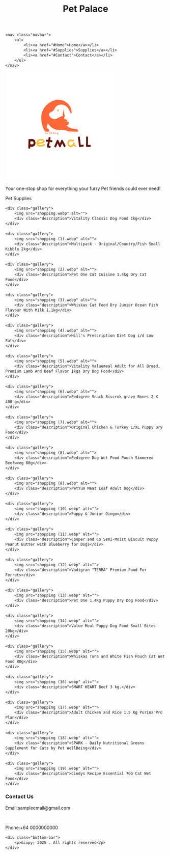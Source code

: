 
<html lang="en">
    <link rel="stylesheet" href="NavBar.css">
<head>
    <meta charset="UTF-8">
    <meta name="viewport" content="width=device-width, initial-scale=1.0">
    <title>Pet Palace</title>
    <style>
        img {
            width: 9cm;
            height: 9cm;
        }
    </style>
</head>
<body>
    <header>
        <h1>Pet Palace</h1>
    </header>

    <nav class="navbar">
        <ul>
            <li><a href="#Home">Home</a></li>
            <li><a href="#Supplies">Supplies</a></li>
            <li><a href="#Contact">Contact</a></li>
        </ul>
    </nav>
   

<section id="Home">
    <img src="Logo.png" alt="">
    <p>
        Your one-stop shop for everything your furry <span class="Pet">Pet</span> friends could ever need!
    </p>
</section>   
   
<section id="Supplies">
    <P>Pet Supplies</P>

    <div class="gallery">
        <img src="shopping.webp" alt="">
        <div class="description">Vitality Classic Dog Food 1kg</div>
    </div>
    
    <div class="gallery">
        <img src="shopping (1).webp" alt="">
        <div class="description">Multipack - Original/Country/Fish Small Kibble 2kg</div>
    </div>    

    <div class="gallery">
        <img src="shopping (2).webp" alt="">
        <div class="description">Pet One Cat Cuisine 1.4kg Dry Cat Food</div>
    </div>    

    <div class="gallery">
        <img src="shopping (3).webp" alt="">
        <div class="description">Whiskas Cat Food Dry Junior Ocean Fish Flavour With Milk 1.1kg</div>
    </div>    

    <div class="gallery">
        <img src="shopping (4).webp" alt="">
        <div class="description">Hill's Prescription Diet Dog i/d Low Fat</div>
    </div>    

    <div class="gallery">
        <img src="shopping (5).webp" alt="">
        <div class="description">Vitality Valuemeal Adult for All Breed, Premium Lamb And Beef Flavor 1kgs Dry Dog Food</div>
    </div>    

    <div class="gallery">
        <img src="shopping (6).webp" alt="">
        <div class="description">Pedigree Snack Biscrok gravy Bones 2 X 400 g</div>
    </div>    

    <div class="gallery">
        <img src="shopping (7).webp" alt="">
        <div class="description">Original Chicken & Turkey L/XL Puppy Dry Food</div>
    </div>    

    <div class="gallery">
        <img src="shopping (8).webp" alt="">
        <div class="description">Pedigree Dog Wet Food Pouch Simmered Beefwveg 80g</div>
    </div>    

    <div class="gallery">
        <img src="shopping (9).webp" alt="">
        <div class="description">PetYum Meat Loaf Adult Dog</div>
    </div>    

    <div class="gallery">
        <img src="shopping (10).webp" alt="">
        <div class="description">Puppy & Junior Dingo</div>
    </div>    

    <div class="gallery">
        <img src="shopping (11).webp" alt="">
        <div class="description">Cooper and Co Semi-Moist Biscuit Puppy Peanut Butter with Blueberry for Dogs</div>
    </div>    

    <div class="gallery">
        <img src="shopping (12).webp" alt="">
        <div class="description">Vadigran "TERRA" Premium Food For Ferrets</div>
    </div>    

    <div class="gallery">
        <img src="shopping (13).webp" alt="">
        <div class="description">Pet One 1.4Kg Puppy Dry Dog Food</div>
    </div>    

    <div class="gallery">
        <img src="shopping (14).webp" alt="">
        <div class="description">Value Meal Puppy Dog Food Small Bites 20kg</div>
    </div>    

    <div class="gallery">
        <img src="shopping (15).webp" alt="">
        <div class="description">Whiskas Tuna and White Fish Pouch Cat Wet Food 80g</div>
    </div>    

    <div class="gallery">
        <img src="shopping (16).webp" alt="">
        <div class="description">SMART HEART Beef 3 kg.</div>
    </div>    

    <div class="gallery">
        <img src="shopping (17).webp" alt="">
        <div class="description">Adult Chicken and Rice 1.5 Kg Purina Pro Plan</div>
    </div>    

    <div class="gallery">
        <img src="shopping (18).webp" alt="">
        <div class="description">SPARK - Daily Nutritional Greens Supplement for Cats by Pet WellBeing</div>
    </div>    

    <div class="gallery">
        <img src="shopping (19).webp" alt="">
        <div class="description">Cindys Recipe Essential 70G Cat Wet Food</div>
    </div>    
        
</section>

<section id="Contact">
<footer>
    <div class="footer">
        <h3>Contact Us</h3>
        <p>Email:sampleemail@gmail.com</p>
        <br>
        <p>Phone:+64 0000000000</p>
    </div>

    <div class="bottom-bar">
        <p>&copy; 2025 . All rights reserved</p>
    </div>
</footer>
</section>
</body>

</html>

